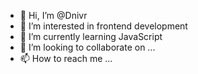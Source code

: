 - 👋 Hi, I’m @Dnivr
- 👀 I’m interested in frontend development 
- 🌱 I’m currently learning JavaScript 
- 💞️ I’m looking to collaborate on ...
- 📫 How to reach me ...

<!---
Dnivr/Dnivr is a ✨ special ✨ repository because its `README.md` (this file) appears on your GitHub profile.
You can click the Preview link to take a look at your changes.
--->
